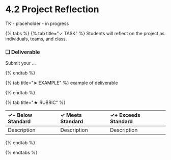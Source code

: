 # 4.2 Project Reflection

TK - placeholder - in progress

{% tabs %}
{% tab title="✓ TASK" %}
Students will reflect on the project as individuals, teams, and class.

### **❏ Deliverable**

Submit your ...

{% endtab %}

{% tab title="➤ EXAMPLE" %}
example of deliverable

{% endtab %}

{% tab title="★ RUBRIC" %}

| **✓- Below Standard** | **✓ Meets Standard** | **✓+ Exceeds Standard** |
| :--- | :--- | :--- |
| Description | Description | Description |

{% endtab %}

{% endtabs %}
